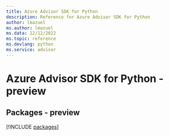 ```yaml
---
title: Azure Advisor SDK for Python
description: Reference for Azure Advisor SDK for Python
author: lmazuel
ms.author: lmazuel
ms.data: 12/12/2022
ms.topic: reference
ms.devlang: python
ms.service: advisor
---
```

# Azure Advisor SDK for Python - preview
## Packages - preview
[!INCLUDE [packages](advisor-index.md)]